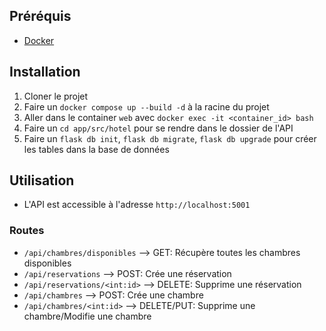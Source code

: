 ## Préréquis

- [Docker](https://www.docker.com/)

## Installation

1. Cloner le projet
2. Faire un `docker compose up --build -d` à la racine du projet
3. Aller dans le container `web` avec `docker exec -it <container_id> bash`
4. Faire un `cd app/src/hotel` pour se rendre dans le dossier de l'API
5. Faire un `flask db init`, `flask db migrate`, `flask db upgrade` pour créer les tables dans la base de données

## Utilisation

- L'API est accessible à l'adresse `http://localhost:5001`

### Routes

- `/api/chambres/disponibles` --> GET: Récupère toutes les chambres disponibles
- `/api/reservations` --> POST: Crée une réservation
- `/api/reservations/<int:id>` --> DELETE: Supprime une réservation
- `/api/chambres` --> POST: Crée une chambre
- `/api/chambres/<int:id>` --> DELETE/PUT: Supprime une chambre/Modifie une chambre
